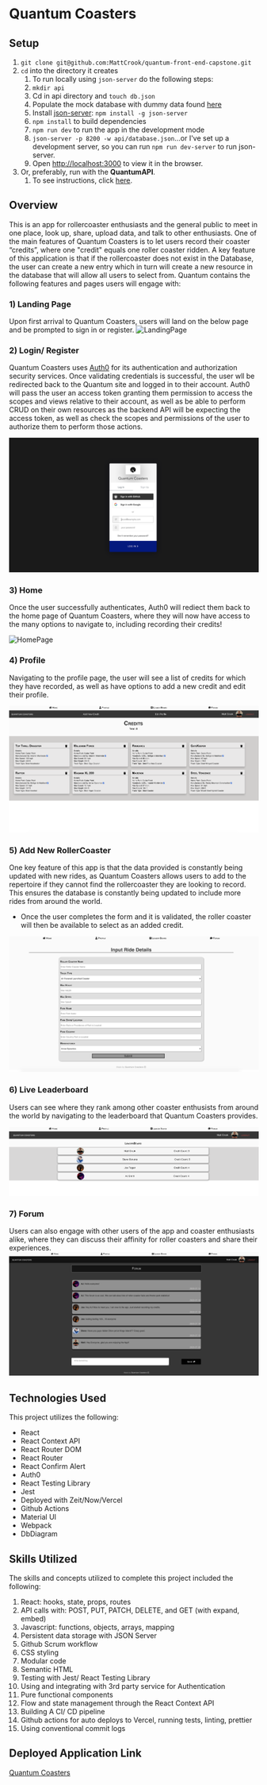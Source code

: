 # Quantum Coasters


## Setup

1. `git clone git@github.com:MattCrook/quantum-front-end-capstone.git`
1. `cd` into the directory it creates
   1. To run locally using `json-server` do the following steps:
   2. `mkdir api`
   3. Cd in api directory and `touch db.json`
   4. Populate the mock database with dummy data found [here](https://gist.github.com/MattCrook/57da766ddee58d9535ebb9beb910e0c8)
   5. Install [json-server](https://www.npmjs.com/package/json-server): `npm install -g json-server`
   6. `npm install` to build dependencies
   7. `npm run dev` to run the app in the development mode
   8. `json-server -p 8200 -w api/database.json`...or I've set up a development server, so you can run `npm run dev-server` to run json-server.
   9.  Open [http://localhost:3000](http://localhost:3000) to view it in the browser.
2.  Or, preferably, run with the **QuantumAPI**.
    1.  To see instructions, click [here](https://github.com/MattCrook/quantumapp-api).

## Overview

This is an app for rollercoaster enthusiasts and the general public to meet in one place, look up, share, upload data, and talk to other enthusiasts. One of the main features of Quantum Coasters is to let users record their coaster “credits”, where one "credit" equals one roller coaster ridden. A key feature of this application is that if the rollercoaster does not exist in the Database, the user can create a new entry which in turn will create a new resource in the database that will allow all users to select from.
Quantum contains the following features and pages users will engage with:

### 1) Landing Page
Upon first arrival to Quantum Coasters, users will land on the below page and be prompted to sign in or register.
![LandingPage](public/ReadMePhotos/LandingPage.png)

### 2) Login/ Register
Quantum Coasters uses [Auth0](https://auth0.com/) for its authentication and authorization security services. Once validating credentials is successful, the user wll be redirected back to the Quantum site and logged in to their account. Auth0 will pass the user an access token granting them permission to access the scopes and views relative to their account, as well as be able to perform CRUD on their own resources as the backend API will be expecting the access token, as well as check the scopes and permissions of the user to authorize them to perform those actions.

![Auth0Login](public/ReadMePhotos/Auth0Login.png)


### 3) Home
Once the user successfully authenticates, Auth0 will rediect them back to the home page of Quantum Coasters, where they will now have access to the many options to navigate to, including recording their credits!

![HomePage](public/ReadMePhotos/HomeView.png)

### 4) Profile
Navigating to the profile page, the user will see a list of credits for which they have recorded, as well as have options to add a new credit and edit their profile.

![ProfileView](public/ReadMePhotos/ProfileCredits.png)

### 5) Add New RollerCoaster
One key feature of this app is that the data provided is constantly being updated with new rides, as Quantum Coasters allows users to add to the repertoire if they cannot find the rollercoaster they are looking to record. This ensures the database is constantly being updated to include more rides from around the world.
* Once the user completes the form and it is validated, the roller coaster will then be available to select as an added credit.

![AddNewRideForm](public/ReadMePhotos/AddNewRideForm.png)

### 6) Live Leaderboard
Users can see where they rank among other coaster enthusists from around the world by navigating to the leaderboard that Quantum Coasters provides.

![Leaderboard](public/ReadMePhotos/LeaderBoard.png)


### 7) Forum 
Users can also engage with other users of the app and coaster enthusiasts alike, where they can discuss their affinity for roller coasters and share their experiences.
![Forum](public/ReadMePhotos/Forum.png)



## Technologies Used
This project utilizes the following:
* React
* React Context API
* React Router DOM
* React Router
* React Confirm Alert
* Auth0
* React Testing Library
* Jest
* Deployed with Zeit/Now/Vercel
* Github Actions
* Material UI
* Webpack
* DbDiagram


## Skills Utilized
The skills and concepts utilized to complete this project included the following:

1. React: hooks, state, props, routes
2. API calls with: POST, PUT, PATCH, DELETE, and GET (with expand, embed)
3. Javascript: functions, objects, arrays, mapping
4. Persistent data storage with JSON Server
5. Github Scrum workflow
6. CSS styling
7. Modular code
8. Semantic HTML
9. Testing with Jest/ React Testing Library
10. Using and integrating with 3rd party service for Authentication
11. Pure functional components
12. Flow and state management through the React Context API
13. Building A CI/ CD pipeline
14. Github actions for auto deploys to Vercel, running  tests, linting, prettier
15. Using conventional commit logs

<!-- ## Database Diagram
![quantum database](./QuantumCoastersERD.png) -->

## Deployed Application Link
[Quantum Coasters](https://quantum-application-71iyalov8.now.sh/)
